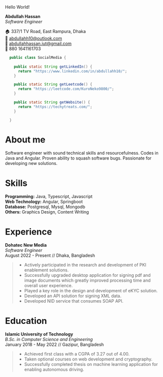 Hello World!

**Abdullah Hassan**<br/>
*Software Engineer*

🏠 337/1 TV Road, East Rampura, Dhaka<br/>
📧 abdullahh10@outlook.com<br/>
📧 abdullahhassan.iut@gmail.com<br/>
📱 880 1641161703

```java
  public class SocialMedia {
    
    public static String getLinkedIn() {
      return "https://www.linkedin.com/in/abdullahh10/";
    }

    public static String getLeetcode() {
      return "https://leetcode.com/KuroNeko9800/";
    }

    public static String getWebsite() {
      return "https://techytreats.com/";
    }

  }
```

# **About me**
Software engineer with sound technical skills and resourcefulness. Codes
in Java and Angular. Proven ability to squash software bugs. Passionate
for developing new solutions.

# **Skills**
**Programming:** Java, Typescript, Javascript<br/>
**Web Technology:** Angular, Springboot<br/>
**Database:** Postgresql, Mysql, Mongodb<br/>
**Others:** Graphics Design, Content Writing<br/>

# **Experience**
**Dohatec New Media**<br/>
*Software Engineer*<br/>
August 2022 - Present // Dhaka, Bangladesh<br/>
> - Actively participated in the research and development of PKI
enablement solutions.
> - Successfully upgraded desktop application for signing pdf and
image documents which greatly improved processing time and
overall user experience.
> - Played a key role in the design and development of eKYC
solution.
> - Developed an API solution for signing XML data.
> - Developed NID service that consumes SOAP API.

# **Education**
**Islamic University of Technology**<br/>
*B.Sc. in Computer Science and Engineering*<br/>
January 2018 - May 2022 // Gazipur, Bangladesh<br/> 
> - Achieved first class with a CGPA of 3.27 out of 4.00.
> - Taken optional courses on web development and cryptography.
> - Successfully completed thesis on machine learning application for enabling autonomous driving.


<!---
AbdullahH10/AbdullahH10 is a ✨ special ✨ repository because its `README.md` (this file) appears on your GitHub profile.
You can click the Preview link to take a look at your changes.
--->
